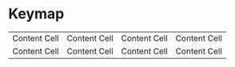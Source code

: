 # Keymap
|  |  |  | |
| ------------- | ------------- | ------------ | ------------- |
| Content Cell  | Content Cell  | Content Cell | Content Cell  |
| Content Cell  | Content Cell  | Content Cell | Content Cell  |
